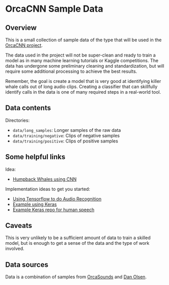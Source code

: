 # OrcaCNN Sample Data

## Overview

This is a small collection of sample data of the type that will be used in the [OrcaCNN project](https://github.com/ESIPFed/gsoc/issues/17).  

The data used in the project will not be super-clean and ready to train a model as in many machine learning tutorials or Kaggle competitions. The data has undergone some preliminary cleaning and standardization, but will require some additional processing to achieve the best results.

Remember, the goal is create a model that is very good at identifying killer whale calls out of long audio clips.  Creating a classifier that can skillfully identify calls in the data is one of many required steps in a real-world tool.

## Data contents

Directories:

- `data/long_samples`: Longer samples of the raw data
- `data/training/negative`: Clips of negative samples
- `data/training/positive`: Clips of positive samples

## Some helpful links



Idea:

- [Humpback Whales using CNN](https://ai.googleblog.com/2018/10/acoustic-detection-of-humpback-whales.html)

Implementation ideas to get you started:

- [Using Tensorflow to do Audio Recognition](https://www.tensorflow.org/tutorials/sequences/audio_recognition)
- [Example using Keras](https://blog.manash.me/building-a-dead-simple-word-recognition-engine-using-convnet-in-keras-25e72c19c12b)
- [Example Keras repo for human speech](https://github.com/drscotthawley/audio-classifier-keras-cnn)

## Caveats

This is very unlikely to be a sufficient amount of data to train a skilled model, but is enough to get a sense of the data and the type of work involved.

## Data sources

Data is a combination of samples from [OrcaSounds](http://www.orcasound.net/) and [Dan Olsen](https://www.zegrahm.com/field-leaders/dan-olsen).